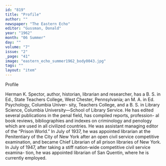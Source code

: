 ```yaml
---
id: "819"
title: "Profile"
author: ""
newspaper: "The Eastern Echo"
editor: "Gussman, Donald"
year: "1962"
month: "06 Summer"
day: ""
volume: "7"
issue: "2"
_page: "41"
image: "eastern_echo_summer1962_body0043.jpg"
tags: ""
layout: "item"
---
```

Profile

Herman K. Spector, author, historian, librarian and researcher, has a B. S. in Ed., State
Teachers College, West Chester, Pennsylvania; an M. A. in Ed. Psychology, Columbia Univer-
sity, Teachers College, and a B. S. in Library Science, Columbia University—School of Library
Service. He has edited several publications in the penal field, has compiled reports, profession-
al book reviews, bibliographies and indexes on criminology and penology which are used in
all civilized countries. He was assistant managing editor of the “Prison World.” In July of
1937, he was appointed librarian at the Penitentiary of the City of New York after an open
civil service competitive examination, and became Chief Librarian of all prison libraries of
New York. In July of 1947, after taking a stiff nation-wide competitive civil service examina-
tion, he was appointed librarian of San Quentin, where he is currently employed.
